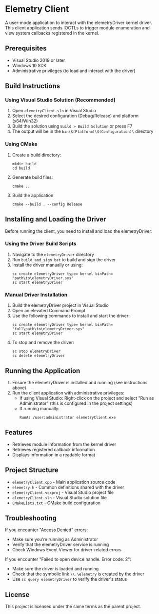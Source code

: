 # Elemetry Client

A user-mode application to interact with the elemetryDriver kernel driver. This client application sends IOCTLs to trigger module enumeration and view system callbacks registered in the kernel.

## Prerequisites

- Visual Studio 2019 or later
- Windows 10 SDK
- Administrative privileges (to load and interact with the driver)

## Build Instructions

### Using Visual Studio Solution (Recommended)

1. Open `elemetryClient.sln` in Visual Studio
2. Select the desired configuration (Debug/Release) and platform (x64/Win32)
3. Build the solution using `Build > Build Solution` or press F7
4. The output will be in the `bin\$(Platform)\$(Configuration)\` directory

### Using CMake

1. Create a build directory:
   ```
   mkdir build
   cd build
   ```

2. Generate build files:
   ```
   cmake ..
   ```

3. Build the application:
   ```
   cmake --build . --config Release
   ```

## Installing and Loading the Driver

Before running the client, you need to install and load the elemetryDriver:

### Using the Driver Build Scripts

1. Navigate to the `elemetryDriver` directory
2. Run `build_and_sign.bat` to build and sign the driver
3. Install the driver manually or using:
   ```
   sc create elemetryDriver type= kernel binPath= "path\to\elemetryDriver.sys"
   sc start elemetryDriver
   ```

### Manual Driver Installation

1. Build the elemetryDriver project in Visual Studio
2. Open an elevated Command Prompt
3. Use the following commands to install and start the driver:
   ```
   sc create elemetryDriver type= kernel binPath= "full\path\to\elemetryDriver.sys"
   sc start elemetryDriver
   ```
4. To stop and remove the driver:
   ```
   sc stop elemetryDriver
   sc delete elemetryDriver
   ```

## Running the Application

1. Ensure the elemetryDriver is installed and running (see instructions above)
2. Run the client application with administrative privileges:
   - If using Visual Studio: Right-click on the project and select "Run as Administrator" (this is configured in the project settings)
   - If running manually: 
     ```
     RunAs /user:administrator elemetryClient.exe
     ```

## Features

- Retrieves module information from the kernel driver
- Retrieves registered callback information 
- Displays information in a readable format

## Project Structure

- `elemetryClient.cpp` - Main application source code
- `elemetry.h` - Common definitions shared with the driver
- `elemetryClient.vcxproj` - Visual Studio project file
- `elemetryClient.sln` - Visual Studio solution file
- `CMakeLists.txt` - CMake build configuration

## Troubleshooting

If you encounter "Access Denied" errors:
- Make sure you're running as Administrator
- Verify that the elemetryDriver service is running
- Check Windows Event Viewer for driver-related errors

If you encounter "Failed to open device handle. Error code: 2":
- Make sure the driver is loaded and running
- Check that the symbolic link `\\.\elemetry` is created by the driver
- Use `sc query elemetryDriver` to verify the driver's status

## License

This project is licensed under the same terms as the parent project. 